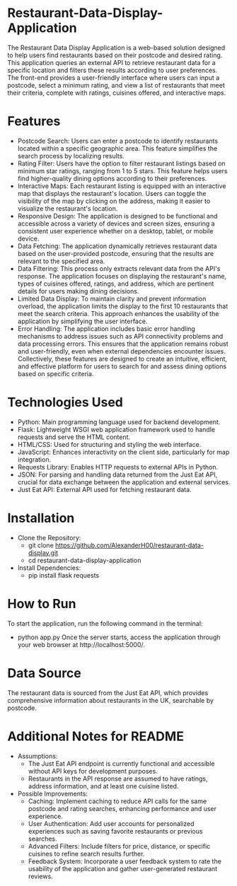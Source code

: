 # Restaurant-Data-Display-Application
 The Restaurant Data Display Application is a web-based solution designed to help users find restaurants based on their postcode and desired rating. This application queries an external API to retrieve restaurant data for a specific location and filters these results according to user preferences. The front-end provides a user-friendly interface where users can input a postcode, select a minimum rating, and view a list of restaurants that meet their criteria, complete with ratings, cuisines offered, and interactive maps.
# Features
 - Postcode Search: Users can enter a postcode to identify restaurants located within a specific geographic area. This feature simplifies the search process by localizing results.
 - Rating Filter: Users have the option to filter restaurant listings based on minimum star ratings, ranging from 1 to 5 stars. This feature helps users find higher-quality dining options according to their preferences.
 - Interactive Maps: Each restaurant listing is equipped with an interactive map that displays the restaurant's location. Users can toggle the visibility of the map by clicking on the address, making it easier to visualize the restaurant's location.
 - Responsive Design: The application is designed to be functional and accessible across a variety of devices and screen sizes, ensuring a consistent user experience whether on a desktop, tablet, or mobile device.
 - Data Fetching: The application dynamically retrieves restaurant data based on the user-provided postcode, ensuring that the results are relevant to the specified area.
 - Data Filtering: This process only extracts relevant data from the API's response. The application focuses on displaying the restaurant's name, types of cuisines offered, ratings, and address, which are pertinent details for users making dining decisions.
 - Limited Data Display: To maintain clarity and prevent information overload, the application limits the display to the first 10 restaurants that meet the search criteria. This approach enhances the usability of the application by simplifying the user interface.
 - Error Handling: The application includes basic error handling mechanisms to address issues such as API connectivity problems and data processing errors. This ensures that the application remains robust and user-friendly, even when external dependencies encounter issues.
   Collectively, these features are designed to create an intuitive, efficient, and effective platform for users to search for and assess dining options based on specific criteria.
 # Technologies Used
 - Python: Main programming language used for backend development.
 - Flask: Lightweight WSGI web application framework used to handle requests and serve the HTML content.
 - HTML/CSS: Used for structuring and styling the web interface.
 - JavaScript: Enhances interactivity on the client side, particularly for map integration.
 - Requests Library: Enables HTTP requests to external APIs in Python.
 - JSON: For parsing and handling data returned from the Just Eat API, crucial for data exchange between the application and external services.
 - Just Eat API: External API used for fetching restaurant data.
 # Installation
- Clone the Repository:
  - git clone https://github.com/AlexanderH00/restaurant-data-display.git
  - cd restaurant-data-display-application
- Install Dependencies:
  - pip install flask requests
# How to Run
To start the application, run the following command in the terminal:
- python app.py
Once the server starts, access the application through your web browser at http://localhost:5000/.
# Data Source
The restaurant data is sourced from the Just Eat API, which provides comprehensive information about restaurants in the UK, searchable by postcode.
# Additional Notes for README
- Assumptions:
  - The Just Eat API endpoint is currently functional and accessible without API keys for development purposes.
  - Restaurants in the API response are assumed to have ratings, address information, and at least one cuisine listed.
- Possible Improvements:
  - Caching: Implement caching to reduce API calls for the same postcode and rating searches, enhancing performance and user experience.
  - User Authentication: Add user accounts for personalized experiences such as saving favorite restaurants or previous searches.
  - Advanced Filters: Include filters for price, distance, or specific cuisines to refine search results further.
  - Feedback System: Incorporate a user feedback system to rate the usability of the application and gather user-generated restaurant reviews.
